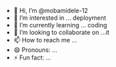 - 👋 Hi, I’m @mobamidele-12
- 👀 I’m interested in ... deployment 
- 🌱 I’m currently learning ... coding 
- 💞️ I’m looking to collaborate on ...it
- 📫 How to reach me ...
- 😄 Pronouns: ...
- ⚡ Fun fact: ...

<!---
mobamidele-12/mobamidele-12 is a ✨ special ✨ repository because its `README.md` (this file) appears on your GitHub profile.
You can click the Preview link to take a look at your changes.
--->
